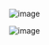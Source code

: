 ![image](https://github.com/josegd98/Water-tank-control-Arduino/assets/135175464/51ce6f5d-0239-46c4-8660-a9306c3e9102)

![image](https://github.com/josegd98/Water-tank-control-Arduino/assets/135175464/37fe9088-5f69-4ffe-b842-d2037f7af766)
